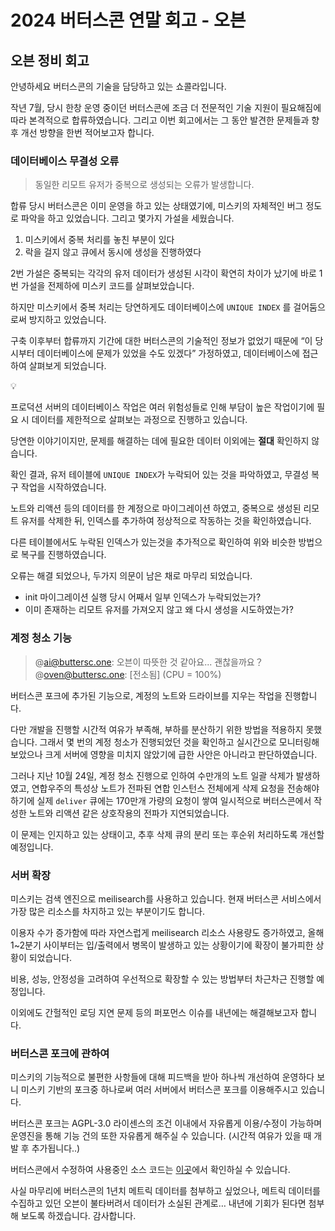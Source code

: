 # 2024 버터스콘 연말 회고 - 오븐

## 오븐 정비 회고

안녕하세요 버터스콘의 기술을 담당하고 있는 쇼콜라입니다.

작년 7월, 당시 한창 운영 중이던 버터스콘에 조금 더 전문적인 기술 지원이 필요해짐에 따라 본격적으로 합류하였습니다. 그리고 이번 회고에서는 그 동안 발견한 문제들과 향후 개선 방향을 한번 적어보고자 합니다.

### 데이터베이스 무결성 오류

> 동일한 리모트 유저가 중복으로 생성되는 오류가 발생합니다.
> 

합류 당시 버터스콘은 이미 운영을 하고 있는 상태였기에, 미스키의 자체적인 버그 정도로 파악을 하고 있었습니다. 그리고 몇가지 가설을 세웠습니다.

1. 미스키에서 중복 처리를 놓친 부분이 있다
2. 락을 걸지 않고 큐에서 동시에 생성을 진행하였다

2번 가설은 중복되는 각각의 유저 데이터가 생성된 시각이 확연히 차이가 났기에 바로 1번 가설을 전제하에 미스키 코드를 살펴보았습니다.

하지만 미스키에서 중복 처리는 당연하게도 데이터베이스에 `UNIQUE INDEX` 를 걸어둠으로써 방지하고 있었습니다.

구축 이후부터 합류까지 기간에 대한 버터스콘의 기술적인 정보가 없었기 때문에 “이 당시부터 데이터베이스에 문제가 있었을 수도 있겠다” 가정하였고, 데이터베이스에 접근하여 살펴보게 되었습니다.

<aside>
💡

프로덕션 서버의 데이터베이스 작업은 여러 위험성들로 인해 부담이 높은 작업이기에 필요 시 데이터를 제한적으로 살펴보는 과정으로 진행하고 있습니다.

당연한 이야기이지만, 문제를 해결하는 데에 필요한 데이터 이외에는 **절대** 확인하지 않습니다.

</aside>

확인 결과, 유저 테이블에 `UNIQUE INDEX`가 누락되어 있는 것을 파악하였고, 무결성 복구 작업을 시작하였습니다.

노트와 리액션 등의 데이터를 한 계정으로 마이그레이션 하였고, 중복으로 생성된 리모트 유저를 삭제한 뒤, 인덱스를 추가하여 정상적으로 작동하는 것을 확인하였습니다.

다른 테이블에서도 누락된 인덱스가 있는것을 추가적으로 확인하여 위와 비슷한 방법으로 복구를 진행하였습니다.

오류는 해결 되었으나, 두가지 의문이 남은 채로 마무리 되었습니다.

- init 마이그레이션 실행 당시 어째서 일부 인덱스가 누락되었는가?
- 이미 존재하는 리모트 유저를 가져오지 않고 왜 다시 생성을 시도하였는가?

### 계정 청소 기능

> @ai@buttersc.one: 오븐이 따뜻한 것 같아요... 괜찮을까요？
@oven@buttersc.one: [전소됨] (CPU = 100%)
> 

버터스콘 포크에 추가된 기능으로, 계정의 노트와 드라이브를 지우는 작업을 진행합니다.

다만 개발을 진행할 시간적 여유가 부족해, 부하를 분산하기 위한 방법을 적용하지 못했습니다. 그래서 몇 번의 계정 청소가 진행되었던 것을 확인하고 실시간으로 모니터링해 보았으나 크게 서버에 영향을 미치지 않았기에 급한 사안은 아니라고 판단하였습니다.

그러나 지난 10월 24일, 계정 청소 진행으로 인하여 수만개의 노트 일괄 삭제가 발생하였고, 연합우주의 특성상 노트가 전파된 연합 인스턴스 전체에게 삭제 요청을 전송해야 하기에 실제 `deliver` 큐에는 170만개 가량의 요청이 쌓여 일시적으로 버터스콘에서 작성한 노트와 리액션 같은 상호작용의 전파가 지연되었습니다.

이 문제는 인지하고 있는 상태이고, 추후 삭제 큐의 분리 또는 후순위 처리하도록 개선할 예정입니다.

### 서버 확장

미스키는 검색 엔진으로 meilisearch를 사용하고 있습니다. 현재 버터스콘 서비스에서 가장 많은 리소스를 차지하고 있는 부분이기도 합니다.

이용자 수가 증가함에 따라 자연스럽게 meilisearch 리소스 사용량도 증가하였고, 올해 1~2분기 사이부터는 입/출력에서 병목이 발생하고 있는 상황이기에 확장이 불가피한 상황이 되었습니다.

비용, 성능, 안정성을 고려하여 우선적으로 확장할 수 있는 방법부터 차근차근 진행할 예정입니다.

이외에도 간헐적인 로딩 지연 문제 등의 퍼포먼스 이슈를 내년에는 해결해보고자 합니다.

### 버터스콘 포크에 관하여

미스키의 기능적으로 불편한 사항들에 대해 피드백을 받아 하나씩 개선하여 운영하다 보니 미스키 기반의 포크중 하나로써 여러 서버에서 버터스콘 포크를 이용해주시고 있습니다.

버터스콘 포크는 AGPL-3.0 라이센스의 조건 이내에서 자유롭게 이용/수정이 가능하며 운영진을 통해 기능 건의 또한 자유롭게 해주실 수 있습니다. (시간적 여유가 있을 때 개발 후 추가됩니다..)

버터스콘에서 수정하여 사용중인 소스 코드는 [이곳](https://github.com/ZerglingGo/misskey)에서 확인하실 수 있습니다.

사실 마무리에 버터스콘의 1년치 메트릭 데이터를 첨부하고 싶었으나, 메트릭 데이터를 수집하고 있던 오븐이 불타버려서 데이터가 소실된 관계로… 내년에 기회가 된다면 첨부해 보도록 하겠습니다. 감사합니다.
